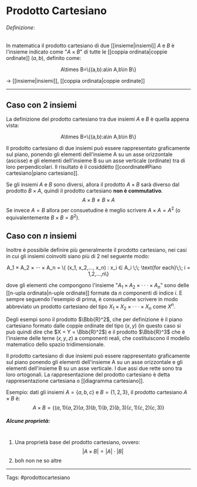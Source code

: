 # Prodotto Cartesiano
###### Definizione:
In matematica il prodotto cartesiano di due [[insieme|insiemi]] $A$ e $B$ è l'insieme indicato come "$A×B$" di tutte le [[coppia ordinata|coppie ordinate]] $(a,b)$, definito come:

<div align="center"><span class="math display">A\times B=\{(a,b):a\in A,b\in B\}</span></div>

$\rightarrow$ [[insieme|insiemi]], [[coppia ordinata|coppie ordinate]]

---
## Caso con 2 insiemi
La definizione del prodotto cartesiano tra due insiemi $A$ e $B$ è quella appena vista:
<div align="center"><span class="math display">A\times B=\{(a,b):a\in A,b\in B\}</span></div>

Il prodotto cartesiano di due insiemi può essere rappresentato graficamente sul piano, ponendo gli elementi dell'insieme A su un asse orizzontale (ascisse) e gli elementi dell'insieme B su un asse verticale (ordinate) tra di loro perpendicolari. Il risultato è il cosiddétto [[coordinate#Piano cartesiano|piano cartesiano]].

Se gli insiemi $A$ e $B$ sono diversi, allora il prodotto $A \times B$ sarà diverso dal prodotto $B \times A$, quindi il prodotto cartesiano **non è commutativo**.
$$ A \times B \neq B \times A $$
Se invece $A = B$  allora per consuetudine è meglio scrivere $A \times A = A^2$ (o equivalentemente $B \times B = B^2$).

## Caso con _n_ insiemi
Inoltre è possibile definire più generalmente il prodotto cartesiano, nei casi in cui gli insiemi coinvolti siano più di 2 nel seguente modo:

<div align="center">
<span class="math display">A_1 × A_2 × ··· × A_n = \{ (x_1, x_2,..., x_n) : x_i ∈ A_i \;\; \text{for each}\;\; i = 1,2,...,n\}</span>
</div>

dove gli elementi che compongono l'insieme "$A_1 × A_2 × ··· × A_n$" sono delle [[n-upla ordinata|n-uple ordinate]] formate da $n$ componenti di indice $i$. E sempre seguendo l'esempio di prima, è consuetudine scrivere in modo abbreviato un prodotto cartesiano del tipo $X_1 × X_2 × ··· × X_n$ come $X^n$.

Degli esempi sono il prodotto $\Bbb{R}^2$, che per definizione è il piano cartesiano formato dalle coppie ordinate del tipo $(x,y)$  (in questo caso si può quindi dire che $X = Y = \Bbb{R}^2$) e il prodotto $\Bbb{R}^3$ che è l'insieme delle terne $(x,y,z)$ a componenti reali, che costituiscono il modello matematico dello spazio tridimensionale.









<div id="line_spacing"></div><div id="line_spacing"></div><div id="line_spacing"></div><div id="line_spacing"></div><div id="line_spacing"></div><div id="line_spacing"></div><div id="line_spacing"></div><div id="line_spacing"></div><div id="line_spacing"></div><div id="line_spacing"></div><div id="line_spacing"></div><div id="line_spacing"></div><div id="line_spacing"></div><div id="line_spacing"></div><div id="line_spacing"></div><div id="line_spacing"></div><div id="line_spacing"></div><div id="line_spacing"></div><div id="line_spacing"></div><div id="line_spacing"></div><div id="line_spacing"></div><div id="line_spacing"></div><div id="line_spacing"></div><div id="line_spacing"></div><div id="line_spacing"></div><div id="line_spacing"></div><div id="line_spacing"></div><div id="line_spacing"></div><div id="line_spacing"></div><div id="line_spacing"></div><div id="line_spacing"></div><div id="line_spacing"></div><div id="line_spacing"></div><div id="line_spacing"></div><div id="line_spacing"></div><div id="line_spacing"></div><div id="line_spacing"></div><div id="line_spacing"></div><div id="line_spacing"></div><div id="line_spacing"></div><div id="line_spacing"></div><div id="line_spacing"></div><div id="line_spacing"></div><div id="line_spacing"></div><div id="line_spacing"></div><div id="line_spacing"></div><div id="line_spacing"></div><div id="line_spacing"></div><div id="line_spacing"></div><div id="line_spacing"></div>

Il prodotto cartesiano di due insiemi può essere rappresentato graficamente sul piano ponendo gli elementi dell'insieme A su un asse orizzontale e gli elementi dell'insieme B su un asse verticale. I due assi due rette sono tra loro ortogonali. La rappresentazione del prodotto cartesiano è detta rappresentazione cartesiana o [[diagramma cartesiano]].

Esempio:
dati gli insiemi $A = \{ a,b,c \}$ e $B = \{ 1,2,3 \}$, il prodotto cartesiano $A \times B$ è:
$$A \times B = \{ (a,1)(a,2)(a,3)(b,1)(b,2)(b,3)(c,1)(c,2)(c,3)\}$$

##### Alcune proprietà: <br><br>
1. Una proprietà base del prodotto cartesiano, ovvero:
$$|A \times B| = |A| \cdot |B|$$
2. boh non ne so altre





---
Tags:
#prodottocartesiano